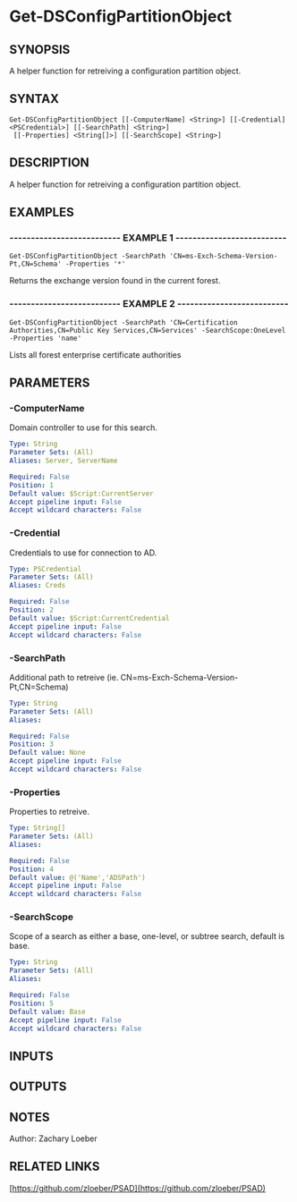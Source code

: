 ﻿---
external help file: PSAD-help.xml
online version: https://github.com/zloeber/PSAD
schema: 2.0.0
---

# Get-DSConfigPartitionObject

## SYNOPSIS
A helper function for retreiving a configuration partition object.

## SYNTAX

```
Get-DSConfigPartitionObject [[-ComputerName] <String>] [[-Credential] <PSCredential>] [[-SearchPath] <String>]
 [[-Properties] <String[]>] [[-SearchScope] <String>]
```

## DESCRIPTION
A helper function for retreiving a configuration partition object.

## EXAMPLES

### -------------------------- EXAMPLE 1 --------------------------
```
Get-DSConfigPartitionObject -SearchPath 'CN=ms-Exch-Schema-Version-Pt,CN=Schema' -Properties '*'
```

Returns the exchange version found in the current forest.

### -------------------------- EXAMPLE 2 --------------------------
```
Get-DSConfigPartitionObject -SearchPath 'CN=Certification Authorities,CN=Public Key Services,CN=Services' -SearchScope:OneLevel -Properties 'name'
```

Lists all forest enterprise certificate authorities

## PARAMETERS

### -ComputerName
Domain controller to use for this search.

```yaml
Type: String
Parameter Sets: (All)
Aliases: Server, ServerName

Required: False
Position: 1
Default value: $Script:CurrentServer
Accept pipeline input: False
Accept wildcard characters: False
```

### -Credential
Credentials to use for connection to AD.

```yaml
Type: PSCredential
Parameter Sets: (All)
Aliases: Creds

Required: False
Position: 2
Default value: $Script:CurrentCredential
Accept pipeline input: False
Accept wildcard characters: False
```

### -SearchPath
Additional path to retreive (ie.
CN=ms-Exch-Schema-Version-Pt,CN=Schema)

```yaml
Type: String
Parameter Sets: (All)
Aliases: 

Required: False
Position: 3
Default value: None
Accept pipeline input: False
Accept wildcard characters: False
```

### -Properties
Properties to retreive.

```yaml
Type: String[]
Parameter Sets: (All)
Aliases: 

Required: False
Position: 4
Default value: @('Name','ADSPath')
Accept pipeline input: False
Accept wildcard characters: False
```

### -SearchScope
Scope of a search as either a base, one-level, or subtree search, default is base.

```yaml
Type: String
Parameter Sets: (All)
Aliases: 

Required: False
Position: 5
Default value: Base
Accept pipeline input: False
Accept wildcard characters: False
```

## INPUTS

## OUTPUTS

## NOTES
Author: Zachary Loeber

## RELATED LINKS

[https://github.com/zloeber/PSAD](https://github.com/zloeber/PSAD)

